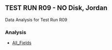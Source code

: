 ## TEST RUN R09 - NO Disk, Jordan  
Data Analysis for Test Run R09  
### Analysis  
- [All_Fields](All_Fields.html)
